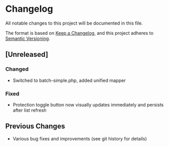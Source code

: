 # Changelog

All notable changes to this project will be documented in this file.

The format is based on [Keep a Changelog](https://keepachangelog.com/en/1.0.0/),
and this project adheres to [Semantic Versioning](https://semver.org/spec/v2.0.0.html).

## [Unreleased]

### Changed
- Switched to batch-simple.php, added unified mapper

### Fixed
- Protection toggle button now visually updates immediately and persists after list refresh

## Previous Changes
- Various bug fixes and improvements (see git history for details)

